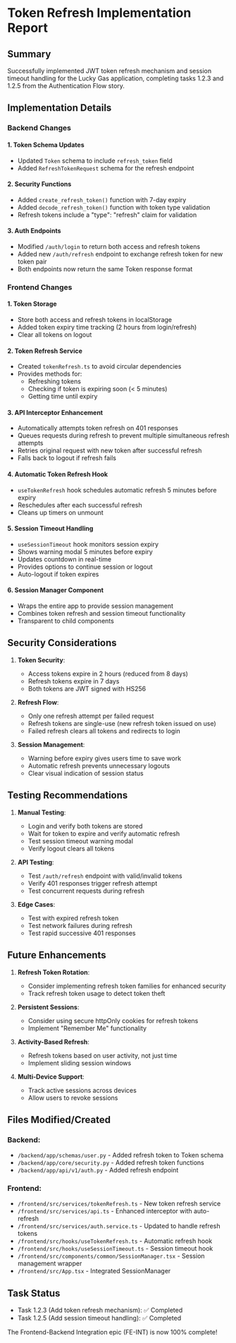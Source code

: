 # Token Refresh Implementation Report

## Summary
Successfully implemented JWT token refresh mechanism and session timeout handling for the Lucky Gas application, completing tasks 1.2.3 and 1.2.5 from the Authentication Flow story.

## Implementation Details

### Backend Changes

#### 1. Token Schema Updates
- Updated `Token` schema to include `refresh_token` field
- Added `RefreshTokenRequest` schema for the refresh endpoint

#### 2. Security Functions
- Added `create_refresh_token()` function with 7-day expiry
- Added `decode_refresh_token()` function with token type validation
- Refresh tokens include a "type": "refresh" claim for validation

#### 3. Auth Endpoints
- Modified `/auth/login` to return both access and refresh tokens
- Added new `/auth/refresh` endpoint to exchange refresh token for new token pair
- Both endpoints now return the same Token response format

### Frontend Changes

#### 1. Token Storage
- Store both access and refresh tokens in localStorage
- Added token expiry time tracking (2 hours from login/refresh)
- Clear all tokens on logout

#### 2. Token Refresh Service
- Created `tokenRefresh.ts` to avoid circular dependencies
- Provides methods for:
  - Refreshing tokens
  - Checking if token is expiring soon (< 5 minutes)
  - Getting time until expiry

#### 3. API Interceptor Enhancement
- Automatically attempts token refresh on 401 responses
- Queues requests during refresh to prevent multiple simultaneous refresh attempts
- Retries original request with new token after successful refresh
- Falls back to logout if refresh fails

#### 4. Automatic Token Refresh Hook
- `useTokenRefresh` hook schedules automatic refresh 5 minutes before expiry
- Reschedules after each successful refresh
- Cleans up timers on unmount

#### 5. Session Timeout Handling
- `useSessionTimeout` hook monitors session expiry
- Shows warning modal 5 minutes before expiry
- Updates countdown in real-time
- Provides options to continue session or logout
- Auto-logout if token expires

#### 6. Session Manager Component
- Wraps the entire app to provide session management
- Combines token refresh and session timeout functionality
- Transparent to child components

## Security Considerations

1. **Token Security**:
   - Access tokens expire in 2 hours (reduced from 8 days)
   - Refresh tokens expire in 7 days
   - Both tokens are JWT signed with HS256

2. **Refresh Flow**:
   - Only one refresh attempt per failed request
   - Refresh tokens are single-use (new refresh token issued on use)
   - Failed refresh clears all tokens and redirects to login

3. **Session Management**:
   - Warning before expiry gives users time to save work
   - Automatic refresh prevents unnecessary logouts
   - Clear visual indication of session status

## Testing Recommendations

1. **Manual Testing**:
   - Login and verify both tokens are stored
   - Wait for token to expire and verify automatic refresh
   - Test session timeout warning modal
   - Verify logout clears all tokens

2. **API Testing**:
   - Test `/auth/refresh` endpoint with valid/invalid tokens
   - Verify 401 responses trigger refresh attempt
   - Test concurrent requests during refresh

3. **Edge Cases**:
   - Test with expired refresh token
   - Test network failures during refresh
   - Test rapid successive 401 responses

## Future Enhancements

1. **Refresh Token Rotation**: 
   - Consider implementing refresh token families for enhanced security
   - Track refresh token usage to detect token theft

2. **Persistent Sessions**:
   - Consider using secure httpOnly cookies for refresh tokens
   - Implement "Remember Me" functionality

3. **Activity-Based Refresh**:
   - Refresh tokens based on user activity, not just time
   - Implement sliding session windows

4. **Multi-Device Support**:
   - Track active sessions across devices
   - Allow users to revoke sessions

## Files Modified/Created

### Backend:
- `/backend/app/schemas/user.py` - Added refresh token to Token schema
- `/backend/app/core/security.py` - Added refresh token functions
- `/backend/app/api/v1/auth.py` - Added refresh endpoint

### Frontend:
- `/frontend/src/services/tokenRefresh.ts` - New token refresh service
- `/frontend/src/services/api.ts` - Enhanced interceptor with auto-refresh
- `/frontend/src/services/auth.service.ts` - Updated to handle refresh tokens
- `/frontend/src/hooks/useTokenRefresh.ts` - Automatic refresh hook
- `/frontend/src/hooks/useSessionTimeout.ts` - Session timeout hook
- `/frontend/src/components/common/SessionManager.tsx` - Session management wrapper
- `/frontend/src/App.tsx` - Integrated SessionManager

## Task Status
- Task 1.2.3 (Add token refresh mechanism): ✅ Completed
- Task 1.2.5 (Add session timeout handling): ✅ Completed

The Frontend-Backend Integration epic (FE-INT) is now 100% complete!